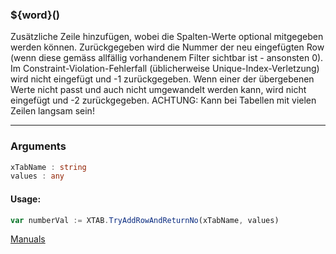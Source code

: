 ﻿### ${word}()
Zusätzliche Zeile hinzufügen, wobei die Spalten-Werte optional mitgegeben werden können. Zurückgegeben wird die Nummer der neu eingefügten Row (wenn diese gemäss allfällig vorhandenem Filter sichtbar ist - ansonsten 0). Im Constraint-Violation-Fehlerfall (üblicherweise Unique-Index-Verletzung) wird nicht eingefügt und -1 zurückgegeben. Wenn einer der übergebenen Werte nicht passt und auch nicht umgewandelt werden kann, wird nicht eingefügt und -2 zurückgegeben. ACHTUNG: Kann bei Tabellen mit vielen Zeilen langsam sein!

----

### Arguments
```ts
xTabName : string
values : any
```
#### Usage:
```ts
var numberVal := XTAB.TryAddRowAndReturnNo(xTabName, values)
```

[Manuals](https://manuals.opacc.ch/docs/doku2401/F-Script/ScriptBlockFunc.XTAB.TryAddRowAndReturnNo.html)
